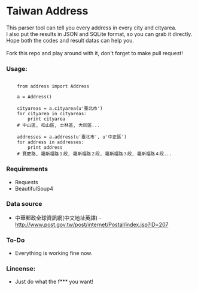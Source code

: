 # Taiwan Address

This parser tool can tell you every address in every city and cityarea.<br />
I also put the results in JSON and SQLite format, so you can grab it directly.<br />
Hope both the codes and result datas can help you.<br /><br />
Fork this repo and play around with it, don't forget to make pull request!


### Usage: ###
<pre><code>
    from address import Address
    
    a = Address()
    
    cityareas = a.cityarea(u'臺北市')
    for cityarea in cityareas:
        print cityarea
    # 中山區, 松山區, 士林區, 大同區...
    
    addresses = a.address(u'臺北市', u'中正區')
    for address in addresses:
        print address
    # 寶慶路, 羅斯福路１段, 羅斯福路２段, 羅斯福路３段, 羅斯福路４段...
</code></pre>

### Requirements ###
* Requests
* BeautifulSoup4

### Data source ###
* 中華郵政全球資訊網(中文地址英譯) - http://www.post.gov.tw/post/internet/Postal/index.jsp?ID=207

### To-Do ###
* Everything is working fine now.

### Lincense: ###
* Just do what the f*** you want!
